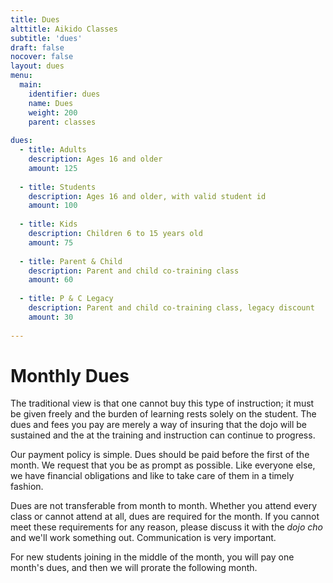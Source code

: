 ```yaml
---
title: Dues
alttitle: Aikido Classes
subtitle: 'dues'
draft: false
nocover: false
layout: dues
menu:
  main:
    identifier: dues
    name: Dues
    weight: 200
    parent: classes
    
dues:
  - title: Adults
    description: Ages 16 and older 
    amount: 125
    
  - title: Students
    description: Ages 16 and older, with valid student id
    amount: 100
    
  - title: Kids
    description: Children 6 to 15 years old
    amount: 75
    
  - title: Parent & Child
    description: Parent and child co-training class
    amount: 60
    
  - title: P & C Legacy
    description: Parent and child co-training class, legacy discount
    amount: 30
  
---
```


# Monthly Dues

The traditional view is that one cannot buy this type of instruction; it must be given freely and the burden of learning rests solely on the student. The dues and fees you pay are merely a way of insuring that the dojo will be sustained and the at the training and instruction can continue to progress.

Our payment policy is simple. Dues should be paid before the first of the month. We request that you be as prompt as possible. Like everyone else, we have financial obligations and like to take care of them in a timely fashion.

Dues are not transferable from month to month. Whether you attend every class or cannot attend at all, dues are required for the month. If you cannot meet these requirements for any reason, please discuss it with the *dojo cho* and we'll work something out. Communication is very important.

For new students joining in the middle of the month, you will pay one month's dues, and then we will prorate the following month.